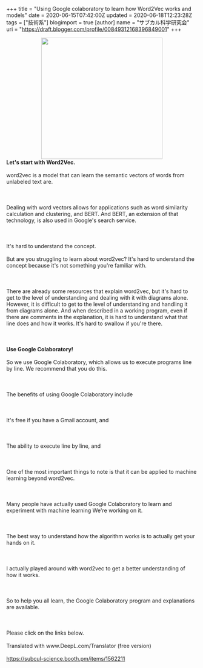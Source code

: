 +++
title = "Using Google colaboratory to learn how Word2Vec works and models"
date = 2020-06-15T07:42:00Z
updated = 2020-06-18T12:23:28Z
tags = ["技術系"]
blogimport = true 
[author]
	name = "サブカル科学研究会"
	uri = "https://draft.blogger.com/profile/00849312168396849001"
+++

<div><b><div class="separator" style="clear: both; text-align: center;"><a href="https://1.bp.blogspot.com/-k8gzRPw7B9g/XureK3JosxI/AAAAAAAAg64/vqbEhpkjtMc9rV_iRM2Vbz4gjBNSn33PgCK4BGAsYHg/s1920/CAAF8720-DCD1-4454-8CF8-42C024EA7BA7.jpeg" imageanchor="1" style="margin-left: 1em; margin-right: 1em;"><img border="0" data-original-height="1440" data-original-width="1920" src="https://1.bp.blogspot.com/-k8gzRPw7B9g/XureK3JosxI/AAAAAAAAg64/vqbEhpkjtMc9rV_iRM2Vbz4gjBNSn33PgCK4BGAsYHg/s320/CAAF8720-DCD1-4454-8CF8-42C024EA7BA7.jpeg" width="320" /></a></div>Let's start with Word2Vec.</b></div><div><br /></div><div>word2vec is a model that can learn the semantic vectors of words from unlabeled text are.</div><div><br /></div><div><br /></div><div><br /></div><div>Dealing with word vectors allows for applications such as word similarity calculation and clustering, and BERT. And BERT, an extension of that technology, is also used in Google's search service.</div><div><br /></div><div><br /></div><div><br /></div><div>It's hard to understand the concept.</div><div><br /></div><div>But are you struggling to learn about word2vec? It's hard to understand the concept because it's not something you're familiar with.</div><div><br /></div><div><br /></div><div><br /></div><div>There are already some resources that explain word2vec, but it's hard to get to the level of understanding and dealing with it with diagrams alone. However, it is difficult to get to the level of understanding and handling it from diagrams alone. And when described in a working program, even if there are comments in the explanation, it is hard to understand what that line does and how it works. It's hard to swallow if you're there.</div><div><br /></div><div><br /></div><div><br /></div><div><b>Use Google Colaboratory!</b></div><div><br /></div><div>So we use Google Colaboratory, which allows us to execute programs line by line. We recommend that you do this.</div><div><br /></div><div><br /></div><div><br /></div><div>The benefits of using Google Colaboratory include</div><div><br /></div><div><br /></div><div><br /></div><div>It's free if you have a Gmail account, and</div><div><br /></div><div><br /></div><div><br /></div><div>The ability to execute line by line, and</div><div><br /></div><div><br /></div><div><br /></div><div>One of the most important things to note is that it can be applied to machine learning beyond word2vec.</div><div><br /></div><div><br /></div><div><br /></div><div>Many people have actually used Google Colaboratory to learn and experiment with machine learning We're working on it.</div><div><br /></div><div><br /></div><div><br /></div><div>The best way to understand how the algorithm works is to actually get your hands on it.</div><div><br /></div><div><br /></div><div><br /></div><div>I actually played around with word2vec to get a better understanding of how it works.</div><div><br /></div><div><br /></div><div><br /></div><div>So to help you all learn, the Google Colaboratory program and explanations are available.</div><div><br /></div><div><br /></div><div><br /></div><div>Please click on the links below.</div><div><br /></div><div>Translated with www.DeepL.com/Translator (free version)</div><div><br /></div><div><a href="https://subcul-science.booth.pm/items/1562211">https://subcul-science.booth.pm/items/1562211</a></div><div><br /></div><div><br /></div><div><br /></div><div><br /></div><div><br /></div>
